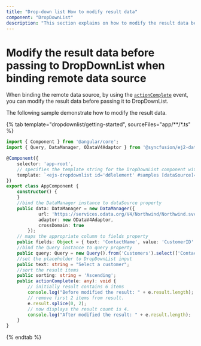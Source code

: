 ```yaml
---
title: "Drop-down list How to modify result data"
component: "DropDownList"
description: "This section explains on how to modify the result data before binding to the Syncfusion Angular drop-down list component."
---
```


# Modify the result data before passing to DropDownList when binding remote data source

When binding the remote data source, by using the [`actionComplete`](../../api/drop-down-list/#actioncomplete) event,
you can modify the result data before passing it to DropDownList.

The following sample demonstrate how to modify the result data.

{% tab template="dropdownlist/getting-started", sourceFiles="app/**/*.ts"  %}

```typescript
import { Component } from '@angular/core';
import { Query, DataManager, ODataV4Adaptor } from '@syncfusion/ej2-data'

@Component({
    selector: 'app-root',
    // specifies the template string for the DropDownList component with change event
    template: `<ejs-dropdownlist id='ddlelement' #samples [dataSource]='data' [fields]='fields' [placeholder]='text' [query]='query' [sortOrder]='sorting' (actionComplete)="actionComplete($event)"></ejs-dropdownlist>`
})
export class AppComponent {
    constructor() {
    }
    //bind the DataManager instance to dataSource property
    public data: DataManager = new DataManager({
            url: 'https://services.odata.org/V4/Northwind/Northwind.svc/',
            adaptor: new ODataV4Adaptor,
            crossDomain: true
        });
    // maps the appropriate column to fields property
    public fields: Object = { text: 'ContactName', value: 'CustomerID' };
    //bind the Query instance to query property
    public query: Query = new Query().from('Customers').select(['ContactName', 'CustomerID']).take(6),
    //set the placeholder to DropDownList input
    public text: string = "Select a customer";
    //sort the result items
    public sorting: string = 'Ascending';
    public actionComplete(e: any): void {
        // initially result contains 6 items
        console.log("Before modified the result: " + e.result.length);
        // remove first 2 items from result.
        e.result.splice(0, 2);
        // now displays the result count is 4.
        console.log("After modified the result: " + e.result.length);
    }
}

```

{% endtab %}